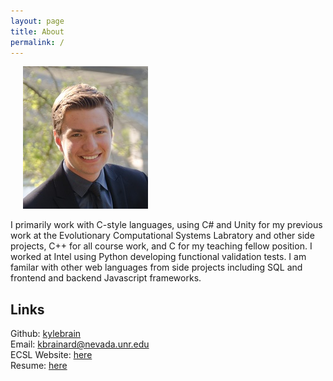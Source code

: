 ```yaml
---
layout: page
title: About
permalink: /
---
```


<div class="captioned-img alignright">

<img style="padding-left: 20px;" src="images/profile.jpg">

</div>

I primarily work with C-style languages, using C# and Unity for my previous work at the Evolutionary Computational Systems Labratory and other side projects, C++ for all course work, and C for my teaching fellow position. I worked at Intel using Python developing functional validation tests. I am familar with other web languages from side projects including SQL and frontend and backend Javascript frameworks.

## Links

Github: [kylebrain](https://github.com/kylebrain) <br />
Email: [kbrainard@nevada.unr.edu](mailto:kbrainard@nevada.unr.edu) <br />
ECSL Website: [here](https://ecsl.cse.unr.edu/) <br />
Resume: [here](https://docs.google.com/document/d/1uqIqqzies9qAt4caEGX0H8eLjIEw2-p1FyB1GzM2Y2k/edit?usp=sharing)

